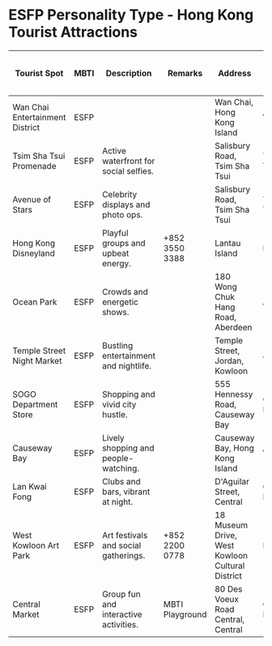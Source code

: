 # ESFP Personality Type - Hong Kong Tourist Attractions

| Tourist Spot | MBTI | Description | Remarks | Address | District | Location | Operating Hours (Mon-Fri) | Operating Hours (Sat-Sun) | Operating Hours (Public Holiday) | Full Day |
| --- | --- | --- | --- | --- | --- | --- | --- | --- | --- | --- |
| Wan Chai Entertainment District | ESFP |  |  | Wan Chai, Hong Kong Island | Wan Chai | Hong Kong Island |  |  |  |  |
| Tsim Sha Tsui Promenade | ESFP | Active waterfront for social selfies. |  | Salisbury Road, Tsim Sha Tsui | Tsim Sha Tsui | Kowloon |  |  |  |  |
| Avenue of Stars | ESFP | Celebrity displays and photo ops. |  | Salisbury Road, Tsim Sha Tsui | Tsim Sha Tsui | Kowloon |  |  |  |  |
| Hong Kong Disneyland | ESFP | Playful groups and upbeat energy. | +852 3550 3388 | Lantau Island | Lantau | Islands | 10:30 AM–8:30 PM | 10:00 AM–9:00 PM | 10:00 AM–9:00 PM |  |
| Ocean Park | ESFP | Crowds and energetic shows. |  | 180 Wong Chuk Hang Road, Aberdeen | Aberdeen | Hong Kong Island | 10:00 AM–6:00 PM | 10:00 AM–7:00 PM | 10:00 AM–7:00 PM | Y |
| Temple Street Night Market | ESFP | Bustling entertainment and nightlife. |  | Temple Street, Jordan, Kowloon | Jordan | Kowloon | 4:00 PM–12:00 AM | 4:00 PM–12:00 AM | 4:00 PM–12:00 AM | Y |
| SOGO Department Store | ESFP | Shopping and vivid city hustle. |  | 555 Hennessy Road, Causeway Bay | Causeway Bay | Hong Kong Island | 10:00 AM–10:00 PM | 10:00 AM–10:00 PM | 10:00 AM–10:00 PM |  |
| Causeway Bay | ESFP | Lively shopping and people-watching. |  | Causeway Bay, Hong Kong Island | Wan Chai | Hong Kong Island |  |  |  |  |
| Lan Kwai Fong | ESFP | Clubs and bars, vibrant at night. |  | D'Aguilar Street, Central | Central District | Hong Kong Island |  |  |  |  |
| West Kowloon Art Park | ESFP | Art festivals and social gatherings. | +852 2200 0778 | 18 Museum Drive, West Kowloon Cultural District | Location | Tsim Sha Tsui | Kowloon | 6:00 AM–11:00 PM | 6:00 AM–11:00 PM | 6:00 AM–11:00 PM |  |
| Central Market | ESFP | Group fun and interactive activities. | MBTI Playground | 80 Des Voeux Road Central, Central | Central District | Hong Kong Island | 10:00 AM–10:00 PM | 10:00 AM–10:00 PM | 10:00 AM–10:00 PM |
